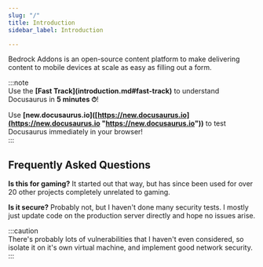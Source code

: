 ```yaml
---
slug: "/"
title: Introduction
sidebar_label: Introduction

---
```

Bedrock Addons is an open-source content platform to make delivering content to mobile devices at scale as easy as filling out a form.

:::note  
Use the **\[Fast Track\](introduction.md#fast-track)** to understand Docusaurus in **5 minutes ⏱**!

Use **\[new.docusaurus.io\]([https://new.docusaurus.io](https://new.docusaurus.io "https://new.docusaurus.io"))** to test Docusaurus immediately in your browser!  
:::

## Frequently Asked Questions

**Is this for gaming?** It started out that way, but has since been used for over 20 other projects completely unrelated to gaming.

**Is it secure?** Probably not, but I haven't done many security tests. I mostly just update code on the production server directly and hope no issues arise.

:::caution  
There's probably lots of vulnerabilities that I haven't even considered, so isolate it on it's own virtual machine, and implement good network security.  
:::